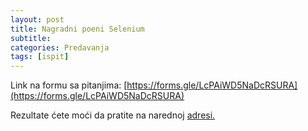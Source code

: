 ```yaml
---
layout: post
title: Nagradni poeni Selenium
subtitle: 
categories: Predavanja
tags: [ispit]
---
```


Link na formu sa pitanjima: [https://forms.gle/LcPAiWD5NaDcRSURA](https://forms.gle/LcPAiWD5NaDcRSURA)

Rezultate ćete moći da pratite na narednoj [adresi.](http://www.verifikacijasoftvera.matf.bg.ac.rs//vs/rezultati/VerifikacijaSoftvera2022.xlsx)



